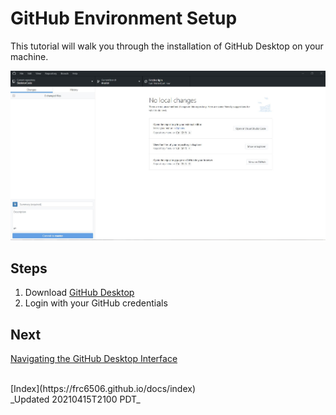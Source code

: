 # GitHub Environment Setup

This tutorial will walk you through the installation of GitHub Desktop on your machine.

![GitHub Desktop Screenshot](GitHub_Desktop_Screenshot.JPG)

## Steps

1. Download [GitHub Desktop](https://desktop.github.com)
2. Login with your GitHub credentials

## Next

[Navigating the GitHub Desktop Interface](gitHubDesktopTut)

<br>
[Index](https://frc6506.github.io/docs/index)

<br>
_Updated 20210415T2100 PDT_
